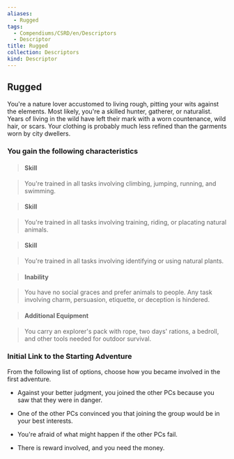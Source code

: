 ```yaml
---
aliases:
  - Rugged
tags:
  - Compendiums/CSRD/en/Descriptors
  - Descriptor
title: Rugged
collection: Descriptors
kind: Descriptor
---
```

## Rugged    
You're a nature lover accustomed to living rough, pitting your wits against the elements. Most likely, you're a skilled hunter, gatherer, or naturalist. Years of living in the wild have left their mark with a worn countenance, wild hair, or scars. Your clothing is probably much less refined than the garments worn by city dwellers.  
### You gain the following characteristics    
> #### Skill  
> You're trained in all tasks involving climbing, jumping, running, and swimming.    
  
> #### Skill  
> You're trained in all tasks involving training, riding, or placating natural animals.    
  
> #### Skill  
> You're trained in all tasks involving identifying or using natural plants.    
  
> #### Inability  
> You have no social graces and prefer animals to people. Any task involving charm, persuasion, etiquette, or deception is hindered.    
  
> #### Additional Equipment  
> You carry an explorer's pack with rope, two days' rations, a bedroll, and other tools needed for outdoor survival.    
  
### Initial Link to the Starting Adventure    
From the following list of options, choose how you became involved in the first adventure.    
- Against your better judgment, you joined the other PCs because you saw that they were in danger.    
- One of the other PCs convinced you that joining the group would be in your best interests.    
- You're afraid of what might happen if the other PCs fail.    
- There is reward involved, and you need the money.  